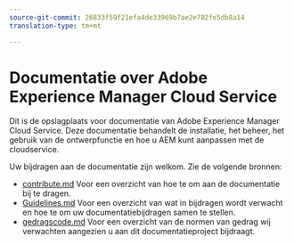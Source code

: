 ```yaml
---
source-git-commit: 26833f59f21efa4de33969b7ae2e782fe5db8a14
translation-type: tm+mt

---
```

# Documentatie over Adobe Experience Manager Cloud Service

Dit is de opslagplaats voor documentatie van Adobe Experience Manager Cloud Service. Deze documentatie behandelt de installatie, het beheer, het gebruik van de ontwerpfunctie en hoe u AEM kunt aanpassen met de cloudservice.

Uw bijdragen aan de documentatie zijn welkom. Zie de volgende bronnen:

* [contribute.md](contributing.md) Voor een overzicht van hoe te om aan de documentatie bij te dragen.
* [Guidelines.md](guidelines.md) Voor een overzicht van wat in bijdragen wordt verwacht en hoe te om uw documentatiebijdragen samen te stellen.
* [gedragscode.md](code-of-conduct.md) Voor een overzicht van de normen van gedrag wij verwachten aangezien u aan dit documentatieproject bijdraagt.
